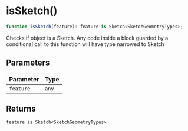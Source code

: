 # isSketch()

```ts
function isSketch(feature): feature is Sketch<SketchGeometryTypes>;
```

Checks if object is a Sketch. Any code inside a block guarded by a conditional call to this function will have type narrowed to Sketch

## Parameters

| Parameter | Type  |
| --------- | ----- |
| `feature` | `any` |

## Returns

`feature is Sketch<SketchGeometryTypes>`
